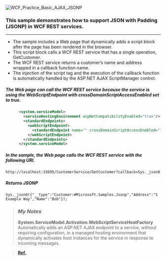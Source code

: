 ![WCF_Practice_Basic_AJAX_JSONP]([https://github.com/niisar/WCF/blob/master/Basic/AJAX/JSONP/img_jsonp.JPG])

### This sample demonstrates how to support JSON with Padding (JSONP) in WCF REST services. 
---------
 - The sample includes a Web page that dynamically adds a script block after the page has been rendered in the browser. 
 - This script block calls a WCF REST service that has a single operation, GetCustomer. 
 - The WCF REST service returns a customer’s name and address wrapped in a callback function name. 
 - The injection of the script tag and the execution of the callback function is automatically handled by the ASP.NET AJAX ScriptManager control.
 
##### The Web page can call the WCF REST service because the service is using the WebScriptEndpoint with crossDomainScriptAccessEnabled set to true.
``` xml
      <system.serviceModel>
        <serviceHostingEnvironment aspNetCompatibilityEnabled="true"/>
        <standardEndpoints>
          <webScriptEndpoint>
            <standardEndpoint name="" crossDomainScriptAccessEnabled="true"/>
          </webScriptEndpoint>
        </standardEndpoints>
      </system.serviceModel>
```
##### In the sample, the Web page calls the WCF REST service with the following URI.

	http://localhost:33695/CustomerService/GetCustomer?callback=Sys._json0

##### Returns JSONP

	Sys._json0({"__type":"Customer:#Microsoft.Samples.Jsonp","Address":"1 Example Way","Name":"Bob"});
> ### _My Notes_
> **System.ServiceModel.Activation.WebScriptServiceHostFactory**
	Automatically adds an ASP.NET AJAX endpoint to a service, without requiring configuration, in a managed hosting environment that dynamically activates host instances for the service in response to incoming messages.
    

> **[Ref.](https://msdn.microsoft.com/en-us/library/ee834511(v=vs.110).aspx)**

